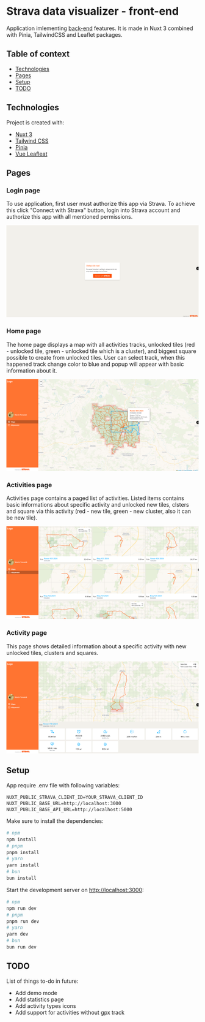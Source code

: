 # Strava data visualizer - front-end

Application imlementing [back-end](https://github.com/TomasiakM/StravaApp) features. It is made in Nuxt 3 combined with Pinia, TailwindCSS and Leaflet packages.

## Table of context

- [Technologies](#technologies)
- [Pages](#pages)
- [Setup](#setup)
- [TODO](#todo)

## Technologies

Project is created with:

- [Nuxt 3](https://nuxt.com/docs/getting-started/installation)
- [Tailwind CSS](https://tailwindcss.com/docs/installation)
- [Pinia](https://pinia.vuejs.org/introduction.html)
- [Vue Leafleat](https://github.com/vue-leaflet/vue-leaflet)

## Pages

### Login page

To use application, first user must authorize this app via Strava. To achieve this click "Connect with Strava" button, login into Strava account and authorize this app with all mentioned permissions.

![Login page](docs/images/login.png)

### Home page

The home page displays a map with all activities tracks, unlocked tiles (red - unlocked tile, green - unlocked tile which is a cluster), and biggest square possible to create from unlocked tiles. User can select track, when this happened track change color to blue and popup will appear with basic information about it.

![Home page](docs/images/main-page.png)

### Activities page

Activities page contains a paged list of activities. Listed items contains basic informations about specific activity and unlocked new tiles, clsters and square via this activity (red - new tile, green - new cluster, also it can be new tile).

![Activities page](docs/images/activities.png)

### Activity page

This page shows detailed information about a specific activity with new unlocked tiles, clusters and squares.

![Activity page](docs/images/activity.png)

## Setup

App require .env file with following variables:

```shell
NUXT_PUBLIC_STRAVA_CLIENT_ID=YOUR_STRAVA_CLIENT_ID
NUXT_PUBLIC_BASE_URL=http://localhost:3000
NUXT_PUBLIC_BASE_API_URL=http://localhost:5000
```

Make sure to install the dependencies:

```bash
# npm
npm install
# pnpm
pnpm install
# yarn
yarn install
# bun
bun install
```

Start the development server on <http://localhost:3000>:

```bash
# npm
npm run dev
# pnpm
pnpm run dev
# yarn
yarn dev
# bun
bun run dev
```

## TODO

List of things to-do in future:

- Add demo mode
- Add statistics page
- Add activity types icons
- Add support for activities without gpx track

